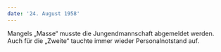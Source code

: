 ```yaml
---
date: '24. August 1958'
---
```


Mangels „Masse“ musste die Jungendmannschaft abgemeldet werden. Auch für die „Zweite“ tauchte immer wieder Personalnotstand auf.
